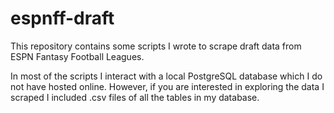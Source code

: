 # espnff-draft

This repository contains some scripts I wrote to scrape draft data from ESPN Fantasy Football Leagues.

In most of the scripts I interact with a local PostgreSQL database which I do not have hosted online. However, if you are interested in exploring the data I scraped I included .csv files of all the tables in my database.
